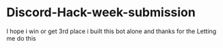 # Discord-Hack-week-submission
I hope i win or get 3rd place i built this bot alone and thanks for the Letting me do this
